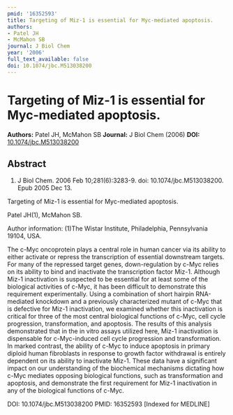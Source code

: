 ```yaml
---
pmid: '16352593'
title: Targeting of Miz-1 is essential for Myc-mediated apoptosis.
authors:
- Patel JH
- McMahon SB
journal: J Biol Chem
year: '2006'
full_text_available: false
doi: 10.1074/jbc.M513038200
---
```


# Targeting of Miz-1 is essential for Myc-mediated apoptosis.
**Authors:** Patel JH, McMahon SB
**Journal:** J Biol Chem (2006)
**DOI:** [10.1074/jbc.M513038200](https://doi.org/10.1074/jbc.M513038200)

## Abstract

1. J Biol Chem. 2006 Feb 10;281(6):3283-9. doi: 10.1074/jbc.M513038200. Epub 2005
 Dec 13.

Targeting of Miz-1 is essential for Myc-mediated apoptosis.

Patel JH(1), McMahon SB.

Author information:
(1)The Wistar Institute, Philadelphia, Pennsylvania 19104, USA.

The c-Myc oncoprotein plays a central role in human cancer via its ability to 
either activate or repress the transcription of essential downstream targets. 
For many of the repressed target genes, down-regulation by c-Myc relies on its 
ability to bind and inactivate the transcription factor Miz-1. Although Miz-1 
inactivation is suspected to be essential for at least some of the biological 
activities of c-Myc, it has been difficult to demonstrate this requirement 
experimentally. Using a combination of short hairpin RNA-mediated knockdown and 
a previously characterized mutant of c-Myc that is defective for Miz-1 
inactivation, we examined whether this inactivation is critical for three of the 
most central biological functions of c-Myc, cell cycle progression, 
transformation, and apoptosis. The results of this analysis demonstrated that in 
the in vitro assays utilized here, Miz-1 inactivation is dispensable for 
c-Myc-induced cell cycle progression and transformation. In marked contrast, the 
ability of c-Myc to induce apoptosis in primary diploid human fibroblasts in 
response to growth factor withdrawal is entirely dependent on its ability to 
inactivate Miz-1. These data have a significant impact on our understanding of 
the biochemical mechanisms dictating how c-Myc mediates opposing biological 
functions, such as transformation and apoptosis, and demonstrate the first 
requirement for Miz-1 inactivation in any of the biological functions of c-Myc.

DOI: 10.1074/jbc.M513038200
PMID: 16352593 [Indexed for MEDLINE]
